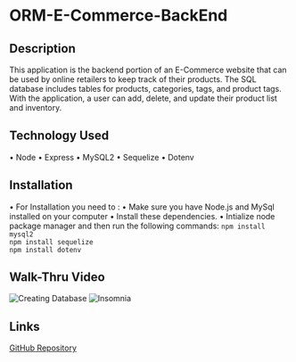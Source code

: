 # ORM-E-Commerce-BackEnd

## Description

This application is the backend portion of an E-Commerce website that can be used by online retailers to keep track of their products. The SQL database includes tables for products, categories, tags, and product tags. With the application, a user can add, delete, and update their product list and inventory.

## Technology Used

• Node
• Express
• MySQL2
• Sequelize
• Dotenv


## Installation

• For Installation you need to :
        • Make sure you have Node.js and MySql installed on your computer
        • Install these dependencies.
        • Intialize node package manager and then run the following commands: 
            `npm install mysql2`   
            `npm install sequelize`   
            `npm install dotenv` 


## Walk-Thru Video 
![Creating Database](./assets/DatabaseDemo.gif)
![Insomnia](./assets/Insomnia.gif)




## Links

[GitHub Repository](https://github.com/princessmoss/ORM-E-Commerce-BackEnd)